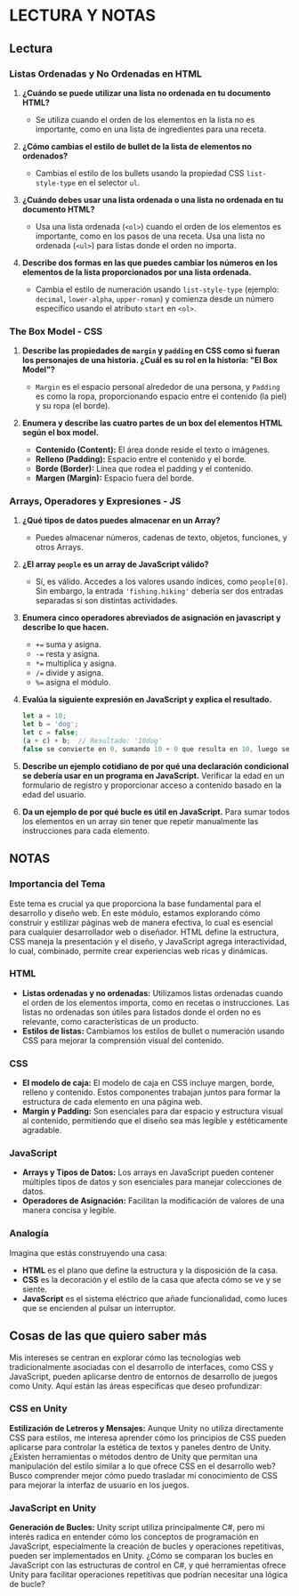 # LECTURA Y NOTAS
## Lectura
### Listas Ordenadas y No Ordenadas en HTML

1. **¿Cuándo se puede utilizar una lista no ordenada en tu documento HTML?**
   - Se utiliza cuando el orden de los elementos en la lista no es importante, como en una lista de ingredientes para una receta.

2. **¿Cómo cambias el estilo de bullet de la lista de elementos no ordenados?**
   - Cambias el estilo de los bullets usando la propiedad CSS `list-style-type` en el selector `ul`.

3. **¿Cuándo debes usar una lista ordenada o una lista no ordenada en tu documento HTML?**
   - Usa una lista ordenada (`<ol>`) cuando el orden de los elementos es importante, como en los pasos de una receta. Usa una lista no ordenada (`<ul>`) para listas donde el orden no importa.

4. **Describe dos formas en las que puedes cambiar los números en los elementos de la lista proporcionados por una lista ordenada.**
   - Cambia el estilo de numeración usando `list-style-type` (ejemplo: `decimal`, `lower-alpha`, `upper-roman`) y comienza desde un número específico usando el atributo `start` en `<ol>`.

### The Box Model - CSS

1. **Describe las propiedades de `margin` y `padding` en CSS como si fueran los personajes de una historia. ¿Cuál es su rol en la historia: "El Box Model"?**
   - `Margin` es el espacio personal alrededor de una persona, y `Padding` es como la ropa, proporcionando espacio entre el contenido (la piel) y su ropa (el borde).

2. **Enumera y describe las cuatro partes de un box del elementos HTML según el box model.**
   - **Contenido (Content):** El área donde reside el texto o imágenes.
   - **Relleno (Padding):** Espacio entre el contenido y el borde.
   - **Borde (Border):** Línea que rodea el padding y el contenido.
   - **Margen (Margin):** Espacio fuera del borde.

### Arrays, Operadores y Expresiones - JS

1. **¿Qué tipos de datos puedes almacenar en un Array?**
   - Puedes almacenar números, cadenas de texto, objetos, funciones, y otros Arrays.

2. **¿El array `people` es un array de JavaScript válido?**
   - Sí, es válido. Accedes a los valores usando índices, como `people[0]`. Sin embargo, la entrada `'fishing.hiking'` debería ser dos entradas separadas si son distintas actividades.

3. **Enumera cinco operadores abreviados de asignación en javascript y describe lo que hacen.**
   - `+=` suma y asigna.
   - `-=` resta y asigna.
   - `*=` multiplica y asigna.
   - `/=` divide y asigna.
   - `%=` asigna el módulo.

4. **Evalúa la siguiente expresión en JavaScript y explica el resultado.**
   ```javascript
   let a = 10;
   let b = 'dog';
   let c = false;
   (a + c) + b;  // Resultado: '10dog'
   false se convierte en 0, sumando 10 + 0 que resulta en 10, luego se concatena con 'dog', resultando en '10dog'.

5. **Describe un ejemplo cotidiano de por qué una declaración condicional se debería usar en un programa en JavaScript.**
   Verificar la edad en un formulario de registro y proporcionar acceso a contenido basado en la edad del usuario.
6. **Da un ejemplo de por qué bucle es útil en JavaScript.**
   Para sumar todos los elementos en un array sin tener que repetir manualmente las instrucciones para cada elemento.

## NOTAS
### Importancia del Tema
Este tema es crucial ya que proporciona la base fundamental para el desarrollo y diseño web. En este módulo, estamos explorando cómo construir y estilizar páginas web de manera efectiva, lo cual es esencial para cualquier desarrollador web o diseñador. HTML define la estructura, CSS maneja la presentación y el diseño, y JavaScript agrega interactividad, lo cual, combinado, permite crear experiencias web ricas y dinámicas.
### HTML
- **Listas ordenadas y no ordenadas:** Utilizamos listas ordenadas cuando el orden de los elementos importa, como en recetas o instrucciones. Las listas no ordenadas son útiles para listados donde el orden no es relevante, como características de un producto.
- **Estilos de listas:** Cambiamos los estilos de bullet o numeración usando CSS para mejorar la comprensión visual del contenido.
### CSS
- **El modelo de caja:** El modelo de caja en CSS incluye margen, borde, relleno y contenido. Estos componentes trabajan juntos para formar la estructura de cada elemento en una página web.
- **Margin y Padding:** Son esenciales para dar espacio y estructura visual al contenido, permitiendo que el diseño sea más legible y estéticamente agradable.
### JavaScript
- **Arrays y Tipos de Datos:** Los arrays en JavaScript pueden contener múltiples tipos de datos y son esenciales para manejar colecciones de datos.
- **Operadores de Asignación:** Facilitan la modificación de valores de una manera concisa y legible.
### Analogía
Imagina que estás construyendo una casa:
- **HTML** es el plano que define la estructura y la disposición de la casa.
- **CSS** es la decoración y el estilo de la casa que afecta cómo se ve y se siente.
- **JavaScript** es el sistema eléctrico que añade funcionalidad, como luces que se encienden al pulsar un interruptor.
## Cosas de las que quiero saber más
Mis intereses se centran en explorar cómo las tecnologías web tradicionalmente asociadas con el desarrollo de interfaces, como CSS y JavaScript, pueden aplicarse dentro de entornos de desarrollo de juegos como Unity. Aquí están las áreas específicas que deseo profundizar:
### CSS en Unity
**Estilización de Letreros y Mensajes:** Aunque Unity no utiliza directamente CSS para estilos, me interesa aprender cómo los principios de CSS pueden aplicarse para controlar la estética de textos y paneles dentro de Unity. ¿Existen herramientas o métodos dentro de Unity que permitan una manipulación del estilo similar a lo que ofrece CSS en el desarrollo web? Busco comprender mejor cómo puedo trasladar mi conocimiento de CSS para mejorar la interfaz de usuario en los juegos.
### JavaScript en Unity
**Generación de Bucles:** Unity script utiliza principalmente C#, pero mi interés radica en entender cómo los conceptos de programación en JavaScript, especialmente la creación de bucles y operaciones repetitivas, pueden ser implementados en Unity. ¿Cómo se comparan los bucles en JavaScript con las estructuras de control en C#, y qué herramientas ofrece Unity para facilitar operaciones repetitivas que podrían necesitar una lógica de bucle?
   
